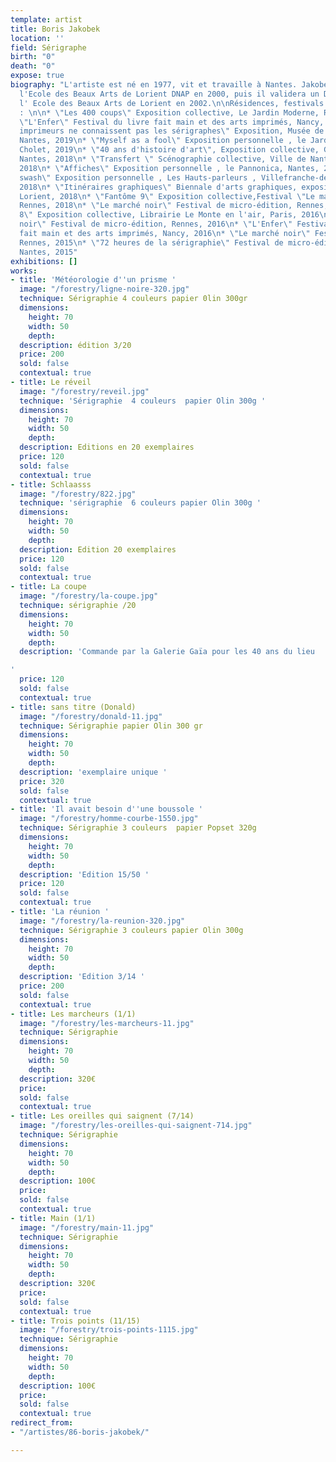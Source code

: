 ```yaml
---
template: artist
title: Boris Jakobek
location: ''
field: Sérigraphe
birth: "0"
death: "0"
expose: true
biography: "L'artiste est né en 1977, vit et travaille à Nantes. Jakobek fréqente
  l'Ecole des Beaux Arts de Lorient DNAP en 2000, puis il validera un DNSEP Art à
  l' Ecole des Beaux Arts de Lorient en 2002.\n\nRésidences, festivals & expositions
  : \n\n* \"Les 400 coups\" Exposition collective, Le Jardin Moderne, Rennes, 2019\n*
  \"L'Enfer\" Festival du livre fait main et des arts imprimés, Nancy, 2019\n* \"Les
  imprimeurs ne connaissent pas les sérigraphes\" Exposition, Musée de l'imprimerie,
  Nantes, 2019\n* \"Myself as a fool\" Exposition personnelle , le Jardin de verre,
  Cholet, 2019\n* \"40 ans d'histoire d'art\", Exposition collective, Galerie Gaïa,
  Nantes, 2018\n* \"Transfert \" Scénographie collective, Ville de Nantes et Rezé,
  2018\n* \"Affiches\" Exposition personnelle , le Pannonica, Nantes, 2018\n* \"Swish
  swash\" Exposition personnelle , Les Hauts-parleurs , Villefranche-de-Rouergue,
  2018\n* \"Itinéraires graphiques\" Biennale d'arts graphiques, exposition collective,
  Lorient, 2018\n* \"Fantôme 9\" Exposition collective,Festival \"Le marché noir\",
  Rennes, 2018\n* \"Le marché noir\" Festival de micro-édition, Rennes, 2017\n* \"Fantôme
  8\" Exposition collective, Librairie Le Monte en l'air, Paris, 2016\n* \"Le marché
  noir\" Festival de micro-édition, Rennes, 2016\n* \"L'Enfer\" Festival du livre
  fait main et des arts imprimés, Nancy, 2016\n* \"Le marché noir\" Festival de micro-édition,
  Rennes, 2015\n* \"72 heures de la sérigraphie\" Festival de micro-édition, Pol'n,
  Nantes, 2015"
exhibitions: []
works:
- title: 'Météorologie d''un prisme '
  image: "/forestry/ligne-noire-320.jpg"
  technique: Sérigraphie 4 couleurs papier 0lin 300gr
  dimensions:
    height: 70
    width: 50
    depth: 
  description: édition 3/20
  price: 200
  sold: false
  contextual: true
- title: Le réveil
  image: "/forestry/reveil.jpg"
  technique: 'Sérigraphie  4 couleurs  papier Olin 300g '
  dimensions:
    height: 70
    width: 50
    depth: 
  description: Editions en 20 exemplaires
  price: 120
  sold: false
  contextual: true
- title: Schlaasss
  image: "/forestry/822.jpg"
  technique: 'sérigraphie  6 couleurs papier Olin 300g '
  dimensions:
    height: 70
    width: 50
    depth: 
  description: Edition 20 exemplaires
  price: 120
  sold: false
  contextual: true
- title: La coupe
  image: "/forestry/la-coupe.jpg"
  technique: sérigraphie /20
  dimensions:
    height: 70
    width: 50
    depth: 
  description: 'Commande par la Galerie Gaïa pour les 40 ans du lieu

'
  price: 120
  sold: false
  contextual: true
- title: sans titre (Donald)
  image: "/forestry/donald-11.jpg"
  technique: Sérigraphie papier Olin 300 gr
  dimensions:
    height: 70
    width: 50
    depth: 
  description: 'exemplaire unique '
  price: 320
  sold: false
  contextual: true
- title: 'Il avait besoin d''une boussole '
  image: "/forestry/homme-courbe-1550.jpg"
  technique: Sérigraphie 3 couleurs  papier Popset 320g
  dimensions:
    height: 70
    width: 50
    depth: 
  description: 'Edition 15/50 '
  price: 120
  sold: false
  contextual: true
- title: 'La réunion '
  image: "/forestry/la-reunion-320.jpg"
  technique: Sérigraphie 3 couleurs papier Olin 300g
  dimensions:
    height: 70
    width: 50
    depth: 
  description: 'Edition 3/14 '
  price: 200
  sold: false
  contextual: true
- title: Les marcheurs (1/1)
  image: "/forestry/les-marcheurs-11.jpg"
  technique: Sérigraphie
  dimensions:
    height: 70
    width: 50
    depth: 
  description: 320€
  price: 
  sold: false
  contextual: true
- title: Les oreilles qui saignent (7/14)
  image: "/forestry/les-oreilles-qui-saignent-714.jpg"
  technique: Sérigraphie
  dimensions:
    height: 70
    width: 50
    depth: 
  description: 100€
  price: 
  sold: false
  contextual: true
- title: Main (1/1)
  image: "/forestry/main-11.jpg"
  technique: Sérigraphie
  dimensions:
    height: 70
    width: 50
    depth: 
  description: 320€
  price: 
  sold: false
  contextual: true
- title: Trois points (11/15)
  image: "/forestry/trois-points-1115.jpg"
  technique: Sérigraphie
  dimensions:
    height: 70
    width: 50
    depth: 
  description: 100€
  price: 
  sold: false
  contextual: true
redirect_from:
- "/artistes/86-boris-jakobek/"

---
```

